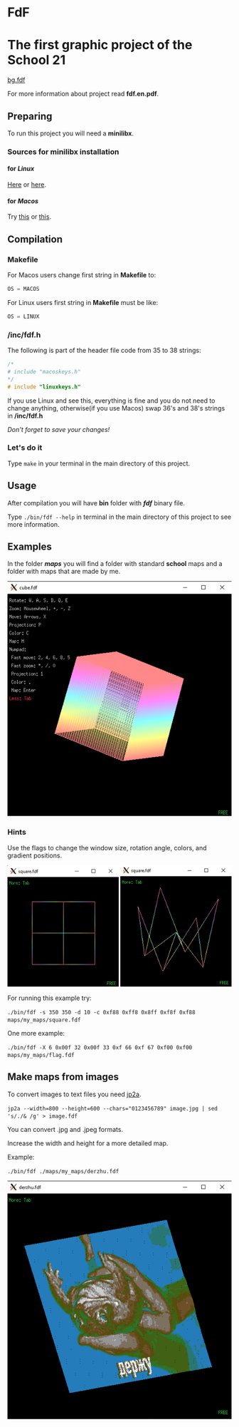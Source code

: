 # FdF
# The first graphic project of the School 21

[bg.fdf](./screenshots/bg.png)

For more information about project read **fdf.en.pdf**.

## Preparing

To run this project you will need a **minilibx**.

### Sources for minilibx installation
#### for *Linux*
[Here](https://github.com/BinaryBenji/Minilibx_Installer) or [here](https://github.com/ttshivhula/minilibx).
#### for *Macos*
Try [this](https://github.com/pbondoer/MinilibX) or [this](https://github.com/dannywillems/minilibx-mac-osx).

## Compilation
### Makefile
For Macos users change first string in **Makefile** to:
```javascript
OS = MACOS
```
For Linux users first string in **Makefile** must be like:
```javascript
OS = LINUX
```
### /inc/fdf.h
The following is part of the header file code from 35 to 38 strings:
```c
/*
# include "macoskeys.h"
*/
# include "linuxkeys.h"
```
If you use Linux and see this, everything is fine and you do not need to change anything, otherwise(if you use Macos) swap 36's and 38's strings in **/inc/fdf.h**

*Don't forget to save your changes!*

### Let's do it
Type `make` in your terminal in the main directory of this project.

## Usage
After compilation you will have **bin** folder with **_fdf_** binary file.

Type `./bin/fdf --help` in terminal in the main directory of this project to see more information.

## Examples
In the folder **_maps_** you will find a folder with standard **school** maps and a folder with maps that are made by me.

![cube.fdf](./screenshots/cube.png)

### Hints
Use the flags to change the window size, rotation angle, colors, and gradient positions.

![square.fdf](./screenshots/square.png)

For running this example try:

`./bin/fdf -s 350 350 -d 10 -c 0xf88 0xff8 0x8ff 0xf8f 0xf88 maps/my_maps/square.fdf`

One more example:

`./bin/fdf -X 6 0x00f 32 0x00f 33 0xf 66 0xf 67 0xf00 0xf00 maps/my_maps/flag.fdf`

## Make maps from images
To convert images to text files you need [jp2a](https://csl.name/jp2a/).

`jp2a --width=800 --height=600 --chars="0123456789" image.jpg | sed 's/./& /g' > image.fdf`

You can convert .jpg and .jpeg formats.

Increase the width and height for a more detailed map.

Example:

`./bin/fdf ./maps/my_maps/derzhu.fdf`

![derzhu.fdf](./screenshots/derzhu.png)
